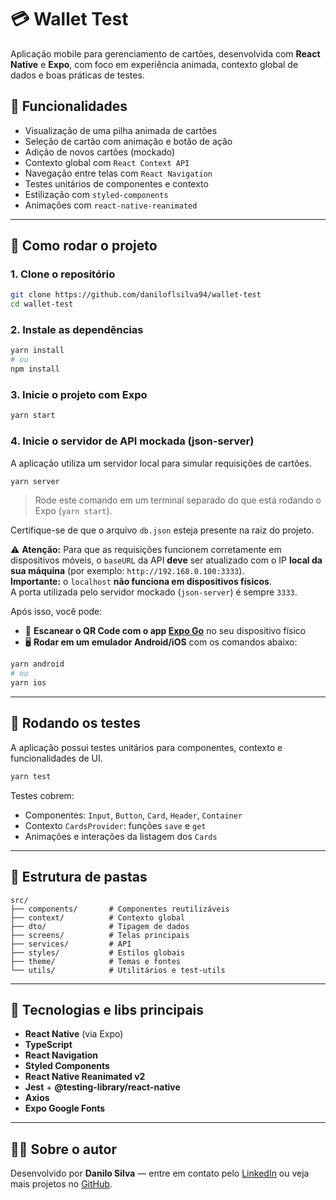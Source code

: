 # 💳 Wallet Test

Aplicação mobile para gerenciamento de cartões, desenvolvida com **React Native** e **Expo**, com foco em experiência animada, contexto global de dados e boas práticas de testes.

## 📱 Funcionalidades

- Visualização de uma pilha animada de cartões
- Seleção de cartão com animação e botão de ação
- Adição de novos cartões (mockado)
- Contexto global com `React Context API`
- Navegação entre telas com `React Navigation`
- Testes unitários de componentes e contexto
- Estilização com `styled-components`
- Animações com `react-native-reanimated`

---

## 🚀 Como rodar o projeto

### 1. Clone o repositório

```bash
git clone https://github.com/daniloflsilva94/wallet-test
cd wallet-test
```

### 2. Instale as dependências

```bash
yarn install
# ou
npm install
```

### 3. Inicie o projeto com Expo

```bash
yarn start
```

### 4. Inicie o servidor de API mockada (json-server)

A aplicação utiliza um servidor local para simular requisições de cartões.

```bash
yarn server
```

> Rode este comando em um terminal separado do que está rodando o Expo (`yarn start`).

Certifique-se de que o arquivo `db.json` esteja presente na raiz do projeto.

⚠️ **Atenção:** Para que as requisições funcionem corretamente em dispositivos móveis, o `baseURL` da API **deve** ser atualizado com o IP **local da sua máquina** (por exemplo: `http://192.168.0.100:3333`).  
**Importante:** o `localhost` **não funciona em dispositivos físicos**.  
A porta utilizada pelo servidor mockado (`json-server`) é sempre `3333`.

Após isso, você pode:

- 📱 **Escanear o QR Code com o app [Expo Go](https://expo.dev/client)** no seu dispositivo físico
- 🖥️ **Rodar em um emulador Android/iOS** com os comandos abaixo:

```bash
yarn android
# ou
yarn ios
```

---

## 🧪 Rodando os testes

A aplicação possui testes unitários para componentes, contexto e funcionalidades de UI.

```bash
yarn test
```

Testes cobrem:

- Componentes: `Input`, `Button`, `Card`, `Header`, `Container`
- Contexto `CardsProvider`: funções `save` e `get`
- Animações e interações da listagem dos `Cards`

---

## 🧱 Estrutura de pastas

```
src/
├── components/       # Componentes reutilizáveis
├── context/          # Contexto global
├── dto/              # Tipagem de dados
├── screens/          # Telas principais
├── services/         # API
├── styles/           # Estilos globais
├── theme/            # Temas e fontes
└── utils/            # Utilitários e test-utils
```

---

## 🧠 Tecnologias e libs principais

- **React Native** (via Expo)
- **TypeScript**
- **React Navigation**
- **Styled Components**
- **React Native Reanimated v2**
- **Jest** + **@testing-library/react-native**
- **Axios**
- **Expo Google Fonts**

---

## 👨‍💻 Sobre o autor

Desenvolvido por **Danilo Silva** — entre em contato pelo [LinkedIn](https://www.linkedin.com/in/danilo-flora-silva-4900b262/) ou veja mais projetos no [GitHub](https://github.com/daniloflsilva94).
